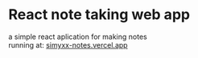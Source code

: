 # React note taking web app
a simple react aplication for making notes <br />
running at: [simyxx-notes.vercel.app](https://simyxx-notes.vercel.app/)
